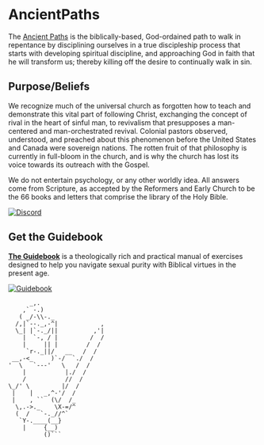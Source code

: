 # AncientPaths

The [Ancient Paths](https://ancientpaths.io) is the biblically-based, God-ordained path to walk in repentance by disciplining ourselves in a true discipleship process that starts with developing spiritual discipline, and approaching God in faith that he will transform us; thereby killing off the desire to continually walk in sin.

## Purpose/Beliefs

We recognize much of the universal church as forgotten how to teach and demonstrate this vital part of following Christ, exchanging the concept of rival in the heart of sinful man, to revivalism that presupposes a man-centered and man-orchestrated revival. Colonial pastors observed, understood, and preached about this phenomenon before the United States and Canada were sovereign nations. The rotten fruit of that philosophy is currently in full-bloom in the church, and is why the church has lost its voice towards its outreach with the Gospel.

We do not entertain psychology, or any other worldly idea. All answers come from Scripture, as accepted by the Reformers and Early Church to be the 66 books and letters that comprise the library of the Holy Bible.

[![Discord](https://img.shields.io/badge/🔘-Join%20Discord-Blue)](https://discord.gg/xk6qxyZSkx)

## Get the Guidebook

[**The Guidebook**](https://www.ancientpaths.io/docs/guidebook) is a theologically rich and practical manual of exercises designed to help you navigate sexual purity with Biblical virtues in the present age.

[![Guidebook](https://img.shields.io/badge/📖-Download-blue)](https://www.ancientpaths.io/docs/guidebook)

```text
      _,.
    ,` -.)
   ( _/-\\-._
  /,|`--._,-^|            ,
  \_| |`-._/||          ,'|
    |  `-, / |         /  /
    |     || |        /  /
     `r-._||/   __   /  /
 __,-<_     )`-/  `./  /
'  \   `---'   \   /  /
    |           |./  /
    /           //  /
\_/' \         |/  /
 |    |   _,^-'/  /
 |    , ``  (\/  /_
  \,.->._    \X-=/^
  (  /   `-._//^`
   `Y-.____(__}
    |     {__)
          ()```
